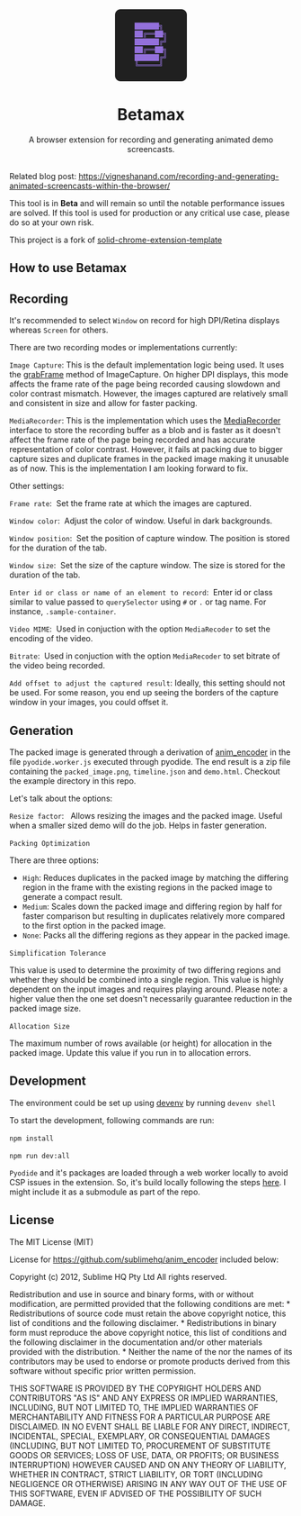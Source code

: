 <div align="center">
   <img width="128" src="/src/assets/img/logo.svg" alt="logo"/>
   <h1>Betamax</h1>
   A browser extension for recording and generating animated demo screencasts.
</div>
<br/>

Related blog post: https://vigneshanand.com/recording-and-generating-animated-screencasts-within-the-browser/

This tool is in **Beta** and will remain so until the notable performance issues are solved. If this tool is used for production or any critical use case, please do so at your own risk.

This project is a fork of [solid-chrome-extension-template](https://github.com/fuyutarow/solid-chrome-extension-template)


## How to use Betamax


## Recording


It's recommended to select `Window` on record for high DPI/Retina displays whereas  `Screen` for others. 

There are two recording modes or implementations currently:

`Image Capture`: This is the default implementation logic being used. It uses the [grabFrame](https://developer.mozilla.org/en-US/docs/Web/API/ImageCapture/grabFrame) method of ImageCapture. On higher DPI displays, this mode affects the frame rate of the page being recorded causing slowdown and color contrast mismatch. However, the images captured are relatively small and consistent in size and allow for faster packing.


`MediaRecorder`: This is the implementation which uses the [MediaRecorder](https://developer.mozilla.org/en-US/docs/Web/API/MediaRecorder) interface to store the recording buffer as a blob and is faster as it doesn't affect the frame rate of the page being recorded and has accurate representation of color contrast. However, it fails at packing due to bigger capture sizes and duplicate frames in the packed image making it unusable as of now. This is the implementation I am looking forward to fix.


Other settings:

`Frame rate`: &nbsp;Set the frame rate at which the images are captured.

`Window color`: &nbsp;Adjust the color of window. Useful in dark backgrounds.

`Window position`: &nbsp;Set the position of capture window. The position is stored for the duration of the tab.

`Window size`: &nbsp;Set the size of the capture window. The size is stored for the duration of the tab.

`Enter id or class or name of an element to record`: &nbsp;Enter id or class similar to value passed to `querySelector` using `#` or `.` or tag name. For instance, `.sample-container`.

`Video MIME`: &nbsp;Used in conjuction with the option  `MediaRecoder` to set the encoding of the video.

`Bitrate`:&nbsp; Used in conjuction with the option  `MediaRecoder` to set bitrate of the video being recorded.

`Add offset to adjust the captured result`: Ideally, this setting should not be used. For some reason, you end up seeing the borders of the capture window in your images, you could offset it. 


## Generation

The packed image is generated through a derivation of [anim_encoder](https://github.com/sublimehq/anim_encoder) in the file `pyodide.worker.js` executed through pyodide. The end result is a zip file containing the `packed_image.png`, `timeline.json` and `demo.html`. Checkout the example directory in this repo.

Let's talk about the options:

`Resize factor`: &nbsp; Allows resizing the images and the packed image. Useful when a smaller sized demo will do the job. Helps in faster generation.

`Packing Optimization`

There are three options: 

- `High`: Reduces duplicates in the packed image by matching the differing region in the frame with the existing regions in the packed image to generate a compact result. 
- `Medium`: Scales down the packed image and differing region by half for faster comparison but resulting in duplicates relatively more compared to the first option in the packed image.
- `None`: Packs all the differing regions as they appear in the packed image.

`Simplification Tolerance`

This value is used to determine the proximity of two differing regions and whether they should be combined into a single region. This value is highly dependent on the input images and requires playing around. Please note: a higher value then the one set doesn't necessarily guarantee reduction in the packed image size.

`Allocation Size`

The maximum number of rows available (or height) for allocation in the packed image. Update this value if you run in to allocation errors.

## Development

The environment could be set up using [devenv](https://devenv.sh/) by running `devenv shell`

To start the development, following commands are run:

`npm install`

`npm run dev:all`

`Pyodide` and it's packages are loaded through a web worker locally to avoid CSP issues in the extension. So, it's build locally following the steps [here](https://pyodide.org/en/stable/development/building-from-sources.html). I might include it as a submodule as part of the repo. 

## License

The MIT License (MIT)

License for https://github.com/sublimehq/anim_encoder included below:

Copyright (c) 2012, Sublime HQ Pty Ltd
All rights reserved.

Redistribution and use in source and binary forms, with or without
modification, are permitted provided that the following conditions are met:
    * Redistributions of source code must retain the above copyright
      notice, this list of conditions and the following disclaimer.
    * Redistributions in binary form must reproduce the above copyright
      notice, this list of conditions and the following disclaimer in the
      documentation and/or other materials provided with the distribution.
    * Neither the name of the <organization> nor the
      names of its contributors may be used to endorse or promote products
      derived from this software without specific prior written permission.

THIS SOFTWARE IS PROVIDED BY THE COPYRIGHT HOLDERS AND CONTRIBUTORS "AS IS" AND
ANY EXPRESS OR IMPLIED WARRANTIES, INCLUDING, BUT NOT LIMITED TO, THE IMPLIED
WARRANTIES OF MERCHANTABILITY AND FITNESS FOR A PARTICULAR PURPOSE ARE
DISCLAIMED. IN NO EVENT SHALL <COPYRIGHT HOLDER> BE LIABLE FOR ANY
DIRECT, INDIRECT, INCIDENTAL, SPECIAL, EXEMPLARY, OR CONSEQUENTIAL DAMAGES
(INCLUDING, BUT NOT LIMITED TO, PROCUREMENT OF SUBSTITUTE GOODS OR SERVICES;
LOSS OF USE, DATA, OR PROFITS; OR BUSINESS INTERRUPTION) HOWEVER CAUSED AND
ON ANY THEORY OF LIABILITY, WHETHER IN CONTRACT, STRICT LIABILITY, OR TORT
(INCLUDING NEGLIGENCE OR OTHERWISE) ARISING IN ANY WAY OUT OF THE USE OF THIS
SOFTWARE, EVEN IF ADVISED OF THE POSSIBILITY OF SUCH DAMAGE.